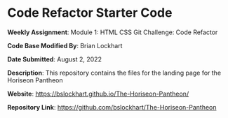 # Code Refactor Starter Code

**Weekly Assignment**: Module 1: HTML CSS Git Challenge: Code Refactor

**Code Base Modified By**: Brian Lockhart

**Date Submitted**: August 2, 2022

**Description**: This repository contains the files for the landing page for the Horiseon Pantheon

**Website**: https://bslockhart.github.io/The-Horiseon-Pantheon/

**Repository Link**: https://github.com/bslockhart/The-Horiseon-Pantheon
